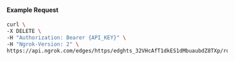 <!-- Code generated for API Clients. DO NOT EDIT. -->

#### Example Request

```bash
curl \
-X DELETE \
-H "Authorization: Bearer {API_KEY}" \
-H "Ngrok-Version: 2" \
https://api.ngrok.com/edges/https/edghts_32VHcAfT1dkES1dMbuaubdZ8TXp/routes/edghtsrt_32VHcHqmoJuHfIYMRwDTQGSodCK/ip_restriction
```

